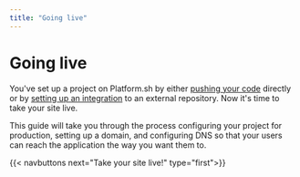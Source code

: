 ```yaml
---
title: "Going live"
---
```


# Going live

You've set up a project on Platform.sh by either [pushing your code](/gettingstarted/own-code.md) directly or by [setting up an integration](/gettingstarted/integrations.md) to an external repository. Now it's time to take your site live.

This guide will take you through the process configuring your project for production, setting up a domain, and configuring DNS so that your users can reach the application the way you want them to.

{{< navbuttons next="Take your site live!" type="first">}}
